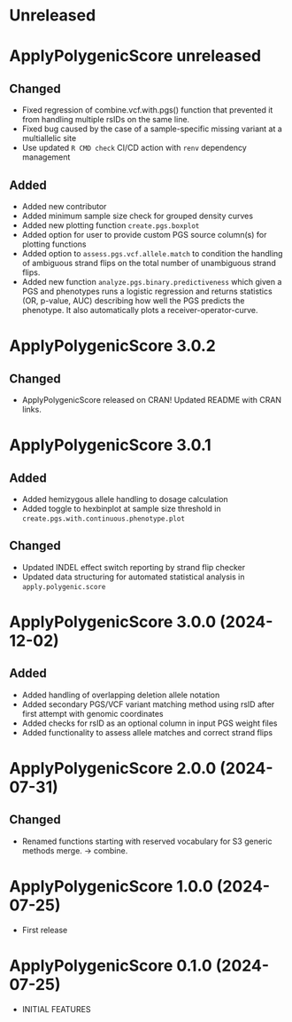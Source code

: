 # Unreleased

# ApplyPolygenicScore unreleased
## Changed
* Fixed regression of combine.vcf.with.pgs() function that prevented it from handling multiple rsIDs on the same line.
* Fixed bug caused by the case of a sample-specific missing variant at a multiallelic site
* Use updated `R CMD check` CI/CD action with `renv` dependency management

## Added
* Added new contributor
* Added minimum sample size check for grouped density curves
* Added new plotting function `create.pgs.boxplot`
* Added option for user to provide custom PGS source column(s) for plotting functions
* Added option to `assess.pgs.vcf.allele.match` to condition the handling of ambiguous strand flips on the total number of unambiguous strand flips.
* Added new function `analyze.pgs.binary.predictiveness` which given a PGS and phenotypes runs a logistic regression and returns statistics (OR, p-value, AUC) describing how well the PGS predicts the phenotype. It also automatically plots a receiver-operator-curve.

# ApplyPolygenicScore 3.0.2

## Changed
* ApplyPolygenicScore released on CRAN! Updated README with CRAN links.

# ApplyPolygenicScore 3.0.1

## Added
* Added hemizygous allele handling to dosage calculation
* Added toggle to hexbinplot at sample size threshold in `create.pgs.with.continuous.phenotype.plot`

## Changed
* Updated INDEL effect switch reporting by strand flip checker
* Updated data structuring for automated statistical analysis in `apply.polygenic.score`

# ApplyPolygenicScore 3.0.0 (2024-12-02)

## Added
* Added handling of overlapping deletion allele notation
* Added secondary PGS/VCF variant matching method using rsID after first attempt with genomic coordinates
* Added checks for rsID as an optional column in input PGS weight files
* Added functionality to assess allele matches and correct strand flips

# ApplyPolygenicScore 2.0.0 (2024-07-31)

## Changed
* Renamed functions starting with reserved vocabulary for S3 generic methods merge. -> combine.

# ApplyPolygenicScore 1.0.0 (2024-07-25)

* First release

# ApplyPolygenicScore 0.1.0 (2024-07-25)

* INITIAL FEATURES
